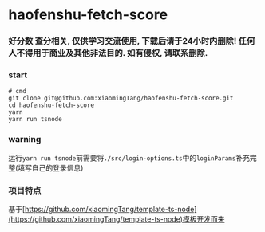 # haofenshu-fetch-score

### 好分数 查分相关, 仅供学习交流使用, 下载后请于24小时内删除! 任何人不得用于商业及其他非法目的. 如有侵权, 请联系删除.

### start
```
# cmd
git clone git@github.com:xiaomingTang/haofenshu-fetch-score.git
cd haofenshu-fetch-score
yarn
yarn run tsnode
```

### warning
运行`yarn run tsnode`前需要将`./src/login-options.ts`中的`loginParams`补充完整(填写自己的登录信息)

### 项目特点
基于[https://github.com/xiaomingTang/template-ts-node](https://github.com/xiaomingTang/template-ts-node)模板开发而来
